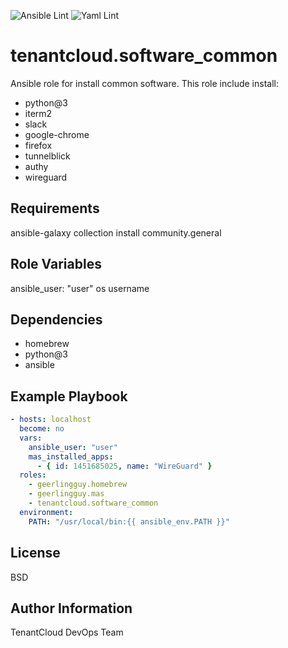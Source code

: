 
![Ansible Lint](https://github.com/tenantcloud/ansible-role-software-common/workflows/Ansible%20Lint/badge.svg?branch-master)
![Yaml Lint](https://github.com/tenantcloud/ansible-role-software-common/workflows/Yaml%20Lint/badge.svg?branch-master)

tenantcloud.software_common
=========

Ansible role for install common software. This role include install:

  - python@3
  - iterm2
  - slack
  - google-chrome
  - firefox
  - tunnelblick
  - authy
  - wireguard

Requirements
------------

ansible-galaxy collection install community.general

Role Variables
--------------

ansible_user: "user" os username

Dependencies
------------

  - homebrew
  - python@3
  - ansible

Example Playbook
----------------

```yaml
- hosts: localhost
  become: no
  vars:
    ansible_user: "user"
    mas_installed_apps:
      - { id: 1451685025, name: "WireGuard" }
  roles:
    - geerlingguy.homebrew
    - geerlingguy.mas
    - tenantcloud.software_common
  environment:
    PATH: "/usr/local/bin:{{ ansible_env.PATH }}"
```

License
-------

BSD

Author Information
------------------

TenantCloud DevOps Team
